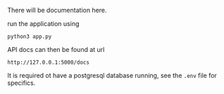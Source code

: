 There will be documentation here.

run the application using

`python3 app.py`

API docs can then be found at url

`http://127.0.0.1:5000/docs`

It is required ot have a postgresql database running, see the `.env` file for specifics. 

